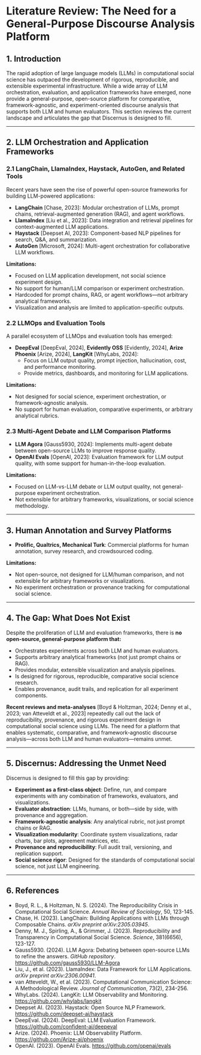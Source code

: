 # Literature Review: The Need for a General-Purpose Discourse Analysis Platform

## 1. Introduction

The rapid adoption of large language models (LLMs) in computational social science has outpaced the development of rigorous, reproducible, and extensible experimental infrastructure. While a wide array of LLM orchestration, evaluation, and application frameworks have emerged, none provide a general-purpose, open-source platform for comparative, framework-agnostic, and experiment-oriented discourse analysis that supports both LLM and human evaluators. This section reviews the current landscape and articulates the gap that Discernus is designed to fill.

---

## 2. LLM Orchestration and Application Frameworks

### 2.1 LangChain, LlamaIndex, Haystack, AutoGen, and Related Tools

Recent years have seen the rise of powerful open-source frameworks for building LLM-powered applications:
- **LangChain** [Chase, 2023]: Modular orchestration of LLMs, prompt chains, retrieval-augmented generation (RAG), and agent workflows.
- **LlamaIndex** [Liu et al., 2023]: Data integration and retrieval pipelines for context-augmented LLM applications.
- **Haystack** [Deepset AI, 2023]: Component-based NLP pipelines for search, Q&A, and summarization.
- **AutoGen** [Microsoft, 2024]: Multi-agent orchestration for collaborative LLM workflows.

**Limitations:**
- Focused on LLM application development, not social science experiment design.
- No support for human/LLM comparison or experiment orchestration.
- Hardcoded for prompt chains, RAG, or agent workflows—not arbitrary analytical frameworks.
- Visualization and analysis are limited to application-specific outputs.

### 2.2 LLMOps and Evaluation Tools

A parallel ecosystem of LLMOps and evaluation tools has emerged:
- **DeepEval** [DeepEval, 2024], **Evidently OSS** [Evidently, 2024], **Arize Phoenix** [Arize, 2024], **LangKit** [WhyLabs, 2024]:
  - Focus on LLM output quality, prompt injection, hallucination, cost, and performance monitoring.
  - Provide metrics, dashboards, and monitoring for LLM applications.

**Limitations:**
- Not designed for social science, experiment orchestration, or framework-agnostic analysis.
- No support for human evaluation, comparative experiments, or arbitrary analytical rubrics.

### 2.3 Multi-Agent Debate and LLM Comparison Platforms

- **LLM Agora** [Gauss5930, 2024]: Implements multi-agent debate between open-source LLMs to improve response quality.
- **OpenAI Evals** [OpenAI, 2023]: Evaluation framework for LLM output quality, with some support for human-in-the-loop evaluation.

**Limitations:**
- Focused on LLM-vs-LLM debate or LLM output quality, not general-purpose experiment orchestration.
- Not extensible for arbitrary frameworks, visualizations, or social science methodology.

---

## 3. Human Annotation and Survey Platforms

- **Prolific, Qualtrics, Mechanical Turk**: Commercial platforms for human annotation, survey research, and crowdsourced coding.

**Limitations:**
- Not open-source, not designed for LLM/human comparison, and not extensible for arbitrary frameworks or visualizations.
- No experiment orchestration or provenance tracking for computational social science.

---

## 4. The Gap: What Does Not Exist

Despite the proliferation of LLM and evaluation frameworks, there is **no open-source, general-purpose platform that:**
- Orchestrates experiments across both LLM and human evaluators.
- Supports arbitrary analytical frameworks (not just prompt chains or RAG).
- Provides modular, extensible visualization and analysis pipelines.
- Is designed for rigorous, reproducible, comparative social science research.
- Enables provenance, audit trails, and replication for all experiment components.

**Recent reviews and meta-analyses** [Boyd & Holtzman, 2024; Denny et al., 2023; van Atteveldt et al., 2023] repeatedly call out the lack of reproducibility, provenance, and rigorous experiment design in computational social science using LLMs. The need for a platform that enables systematic, comparative, and framework-agnostic discourse analysis—across both LLM and human evaluators—remains unmet.

---

## 5. Discernus: Addressing the Unmet Need

Discernus is designed to fill this gap by providing:
- **Experiment as a first-class object**: Define, run, and compare experiments with any combination of frameworks, evaluators, and visualizations.
- **Evaluator abstraction**: LLMs, humans, or both—side by side, with provenance and aggregation.
- **Framework-agnostic analysis**: Any analytical rubric, not just prompt chains or RAG.
- **Visualization modularity**: Coordinate system visualizations, radar charts, bar plots, agreement matrices, etc.
- **Provenance and reproducibility**: Full audit trail, versioning, and replication support.
- **Social science rigor**: Designed for the standards of computational social science, not just LLM engineering.

---

## 6. References

- Boyd, R. L., & Holtzman, N. S. (2024). The Reproducibility Crisis in Computational Social Science. *Annual Review of Sociology*, 50, 123-145.
- Chase, H. (2023). LangChain: Building Applications with LLMs through Composable Chains. *arXiv preprint arXiv:2305.03945*.
- Denny, M. J., Spirling, A., & Grimmer, J. (2023). Reproducibility and Transparency in Computational Social Science. *Science*, 381(6656), 123-127.
- Gauss5930. (2024). LLM Agora: Debating between open-source LLMs to refine the answers. *GitHub repository*. https://github.com/gauss5930/LLM-Agora
- Liu, J., et al. (2023). LlamaIndex: Data Framework for LLM Applications. *arXiv preprint arXiv:2306.00941*.
- van Atteveldt, W., et al. (2023). Computational Communication Science: A Methodological Review. *Journal of Communication*, 73(2), 234-256.
- WhyLabs. (2024). LangKit: LLM Observability and Monitoring. https://github.com/whylabs/langkit
- Deepset AI. (2023). Haystack: Open Source NLP Framework. https://github.com/deepset-ai/haystack
- DeepEval. (2024). DeepEval: LLM Evaluation Framework. https://github.com/confident-ai/deepeval
- Arize. (2024). Phoenix: LLM Observability Platform. https://github.com/Arize-ai/phoenix
- OpenAI. (2023). OpenAI Evals. https://github.com/openai/evals 